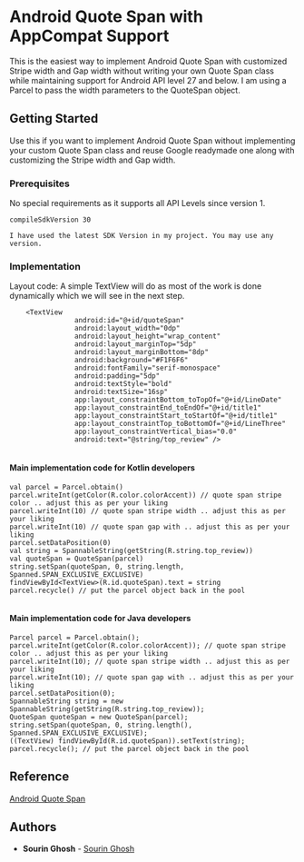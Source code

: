 # Android Quote Span with AppCompat Support
This is the easiest way to implement Android Quote Span with customized Stripe width and Gap width without writing your own Quote Span class while maintaining support for Android API level 27 and below. I am using a Parcel to pass the width parameters to the QuoteSpan object.

## Getting Started

Use this if you want to implement Android Quote Span without implementing your custom Quote Span class and reuse Google readymade one along with customizing the Stripe width and Gap width.

### Prerequisites

No special requirements as it supports all API Levels since version 1.

```
compileSdkVersion 30

I have used the latest SDK Version in my project. You may use any version.

```

### Implementation

Layout code:
A simple TextView will do as most of the work is done dynamically which we will see in the next step.

```
    <TextView
                android:id="@+id/quoteSpan"
                android:layout_width="0dp"
                android:layout_height="wrap_content"
                android:layout_marginTop="5dp"
                android:layout_marginBottom="8dp"
                android:background="#F1F6F6"
                android:fontFamily="serif-monospace"
                android:padding="5dp"
                android:textStyle="bold"
                android:textSize="16sp"
                app:layout_constraintBottom_toTopOf="@+id/LineDate"
                app:layout_constraintEnd_toEndOf="@+id/title1"
                app:layout_constraintStart_toStartOf="@+id/title1"
                app:layout_constraintTop_toBottomOf="@+id/LineThree"
                app:layout_constraintVertical_bias="0.0"
                android:text="@string/top_review" />
    
```

#### Main implementation code for Kotlin developers

```
val parcel = Parcel.obtain()
parcel.writeInt(getColor(R.color.colorAccent)) // quote span stripe color .. adjust this as per your liking
parcel.writeInt(10) // quote span stripe width .. adjust this as per your liking
parcel.writeInt(10) // quote span gap with .. adjust this as per your liking
parcel.setDataPosition(0)
val string = SpannableString(getString(R.string.top_review))
val quoteSpan = QuoteSpan(parcel)
string.setSpan(quoteSpan, 0, string.length, Spanned.SPAN_EXCLUSIVE_EXCLUSIVE)
findViewById<TextView>(R.id.quoteSpan).text = string
parcel.recycle() // put the parcel object back in the pool
            
```
#### Main implementation code for Java developers 

```
Parcel parcel = Parcel.obtain();
parcel.writeInt(getColor(R.color.colorAccent)); // quote span stripe color .. adjust this as per your liking
parcel.writeInt(10); // quote span stripe width .. adjust this as per your liking
parcel.writeInt(10); // quote span gap with .. adjust this as per your liking
parcel.setDataPosition(0);
SpannableString string = new SpannableString(getString(R.string.top_review));
QuoteSpan quoteSpan = new QuoteSpan(parcel);
string.setSpan(quoteSpan, 0, string.length(), Spanned.SPAN_EXCLUSIVE_EXCLUSIVE);
((TextView) findViewById(R.id.quoteSpan)).setText(string);
parcel.recycle(); // put the parcel object back in the pool

```
## Reference

[Android Quote Span](https://developer.android.com/reference/android/text/style/QuoteSpan)

## Authors

* **Sourin Ghosh** - [Sourin Ghosh](https://github.com/sourin00)

